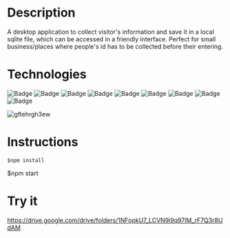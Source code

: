 # Description

A desktop application to collect visitor's information and save it in a local sqlite file, which can be accessed in a friendly interface.
Perfect for small business/places where people's id has to be collected before their entering.

# Technologies
![Badge](https://img.shields.io/badge/Electron-47848F)
![Badge](https://img.shields.io/badge/SQLite-FFFFFF)
![Badge](https://img.shields.io/badge/Sequelize-47848F)
![Badge](https://img.shields.io/badge/JavaScript-FFFF00)
![Badge](https://img.shields.io/badge/Bootstrap-6E2BF2)
![Badge](https://img.shields.io/badge/HTML-E34F26)
![Badge](https://img.shields.io/badge/CSS-1572B6)
![Badge](https://img.shields.io/badge/SweetAlert2-6E2BF2)
![Badge](https://img.shields.io/badge/Flatpickr-FFFFFF)



![gftehrgh3ew](https://github.com/user-attachments/assets/b80121c6-7519-49dc-8872-e6ba4aaf27ea)


# Instructions
```
$npm install
```
$npm start

# Try it
https://drive.google.com/drive/folders/1NFopkU7_LCVN9i9q97lM_rF7Q3r8UdAM
